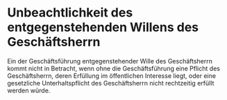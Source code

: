 # Unbeachtlichkeit des entgegenstehenden Willens des Geschäftsherrn

Ein der Geschäftsführung entgegenstehender Wille des Geschäftsherrn kommt nicht in Betracht, wenn ohne die Geschäftsführung eine Pflicht des Geschäftsherrn, deren Erfüllung im öffentlichen Interesse liegt, oder eine gesetzliche Unterhaltspflicht des Geschäftsherrn nicht rechtzeitig erfüllt werden würde. 

